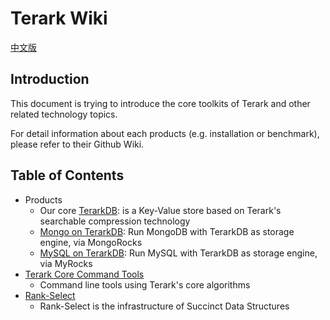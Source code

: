 # Terark Wiki

[中文版](https://github.com/Terark/terark-wiki-zh_cn)

## Introduction

This document is trying to introduce the core toolkits of Terark and other related technology topics.

For detail information about each products (e.g. installation or benchmark), please refer to their Github Wiki.


## Table of Contents
- Products
  - Our core [TerarkDB](https://github.com/Terark/terark-db/wiki): is a Key-Value store based on Terark's searchable compression technology
  - [Mongo on TerarkDB](https://github.com/Terark/mongo-on-terarkdb/wiki): Run MongoDB with TerarkDB as storage engine, via MongoRocks
  - [MySQL on TerarkDB](https://github.com/Terark/mysql-on-terarkdb/wiki): Run MySQL with TerarkDB as storage engine, via MyRocks
- [Terark Core Command Tools](tools/tools.md)
  - Command line tools using Terark's core algorithms 
- [Rank-Select](rankselect/rankselect.md)
  - Rank-Select is the infrastructure of Succinct Data Structures 
